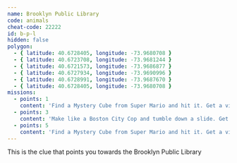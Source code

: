 ```yaml
---
name: Brooklyn Public Library
code: animals
cheat-code: 22222
id: b-p-l
hidden: false
polygon:
  - { latitude: 40.6728405, longitude: -73.9680708 }
  - { latitude: 40.6723708, longitude: -73.9681244 }
  - { latitude: 40.6721573, longitude: -73.9686877 }
  - { latitude: 40.6727934, longitude: -73.9690996 }
  - { latitude: 40.6728991, longitude: -73.9687670 }
  - { latitude: 40.6728405, longitude: -73.9680708 }
missions:
  - points: 1
    content: 'Find a Mystery Cube from Super Mario and hit it. Get a video for a power up of 2 stars.'
  - points: 3
    content: 'Make like a Boston City Cop and tumble down a slide. Get the scene on video for 3 points.'
  - points: 5
    content: 'Find a Mystery Cube from Super Mario and hit it. Get a video for a power up of 2 stars.'
---
```


This is the clue that points you towards the Brooklyn Public Library